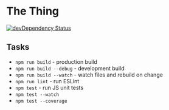 # The Thing

[![devDependency Status](https://david-dm.org/joannalawniczak/the-thing/dev-status.svg)](https://david-dm.org/joannalawniczak/the-thing?type=dev)

## Tasks
- `npm run build` - production build
- `npm run build --debug` - development build
- `npm run build --watch` - watch files and rebuild on change
- `npm run lint` - run ESLint
- `npm test` - run JS unit tests
- `npm test --watch`
- `npm test --coverage`

